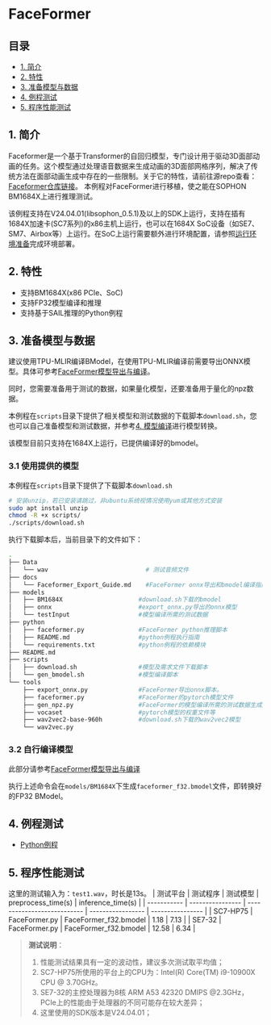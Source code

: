 # FaceFormer

## 目录

  - [1. 简介](#1-简介)
  - [2. 特性](#2-特性)
  - [3. 准备模型与数据](#3-准备模型与数据)
  - [4. 例程测试](#4-例程测试)
  - [5. 程序性能测试](#5-程序性能测试)

## 1. 简介

Faceformer是一个基于Transformer的自回归模型，专门设计用于驱动3D面部动画的任务。这个模型通过处理语音数据来生成动画的3D面部网格序列，解决了传统方法在面部动画生成中存在的一些限制。关于它的特性，请前往源repo查看：[Faceformer仓库链接](https://github.com/EvelynFan/FaceFormer)。 本例程对FaceFormer进行移植，使之能在SOPHON BM1684X上进行推理测试。

该例程支持在V24.04.01(libsophon_0.5.1)及以上的SDK上运行，支持在插有1684X加速卡(SC7系列)的x86主机上运行，也可以在1684X SoC设备（如SE7、SM7、Airbox等）上运行。在SoC上运行需要额外进行环境配置，请参照[运行环境准备](./python/README.md#1-环境准备)完成环境部署。

## 2. 特性
* 支持BM1684X(x86 PCIe、SoC)
* 支持FP32模型编译和推理
* 支持基于SAIL推理的Python例程


## 3. 准备模型与数据
建议使用TPU-MLIR编译BModel，在使用TPU-MLIR编译前需要导出ONNX模型。具体可参考[FaceFormer模型导出与编译](./docs/FaceFormer_Export_Guide.md)。

​同时，您需要准备用于测试的数据，如果量化模型，还要准备用于量化的npz数据。

​本例程在`scripts`目录下提供了相关模型和测试数据的下载脚本`download.sh`，您也可以自己准备模型和测试数据，并参考[4. 模型编译](#4-模型编译)进行模型转换。

该模型目前只支持在1684X上运行，已提供编译好的bmodel。

### 3.1 使用提供的模型

​本例程在`scripts`目录下提供了下载脚本`download.sh`

```bash
# 安装unzip，若已安装请跳过，非ubuntu系统视情况使用yum或其他方式安装
sudo apt install unzip
chmod -R +x scripts/
./scripts/download.sh
```

执行下载脚本后，当前目录下的文件如下：

```bash
.
├── Data
│   └── wav                           # 测试音频文件
├── docs
│   └── Faceformer_Export_Guide.md    #FaceFormer onnx导出和bmodel编译指南
├── models
│   ├── BM1684X                     #download.sh下载的bmodel
│   ├── onnx                        #export_onnx.py导出的onnx模型
│   └── testInput                   #模型编译所需的测试数据
├── python
│   ├── faceformer.py               #FaceFormer python推理脚本
│   ├── README.md                   #python例程执行指南
│   └── requirements.txt            #python例程的依赖模块
├── README.md
├── scripts
│   ├── download.sh                 #模型及需求文件下载脚本
│   └── gen_bmodel.sh               #模型编译脚本
└── tools
    ├── export_onnx.py              #FaceFormer导出onnx脚本。
    ├── faceformer.py               #FaceFormer的pytorch模型文件
    ├── gen_npz.py                  #FaceFormer的模型编译所需的测试数据生成脚本
    ├── vocaset                     #pytorch模型的权重文件等
    ├── wav2vec2-base-960h          #download.sh下载的wav2vec2模型
    └── wav2vec.py
```


### 3.2 自行编译模型

此部分请参考[FaceFormer模型导出与编译](./docs/FaceFormer_Export_Guide.md)


​执行上述命令会在`models/BM1684X`下生成`faceformer_f32.bmodel`文件，即转换好的FP32 BModel。

## 4. 例程测试

- [Python例程](./python/README.md)

## 5. 程序性能测试

这里的测试输入为：`test1.wav`，时长是13s。
|    测试平台   |     测试程序       |           测试模型             |  preprocess_time(s)  |  inference_time(s)  | 
| -----------  | ---------------- | ---------------------------     | ----------------- | ---------------- | 
| SC7-HP75     | FaceFormer.py      | FaceFormer_f32.bmodel         |    1.18           |    7.13          | 
| SE7-32       | FaceFormer.py      | FaceFormer_f32.bmodel         |    12.58          |    6.34          | 


> **测试说明**：  
> 1. 性能测试结果具有一定的波动性，建议多次测试取平均值；
> 2. SC7-HP75所使用的平台上的CPU为：Intel(R) Core(TM) i9-10900X CPU @ 3.70GHz。
> 3. SE7-32的主控处理器为8核 ARM A53 42320 DMIPS @2.3GHz，PCIe上的性能由于处理器的不同可能存在较大差异；
> 4. 这里使用的SDK版本是V24.04.01；
